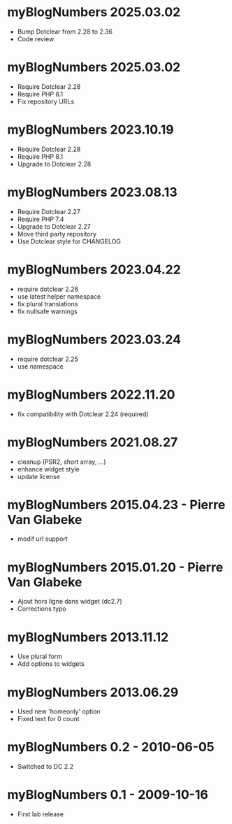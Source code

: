 myBlogNumbers 2025.03.02
===========================================================
* Bump Dotclear from 2.28 to 2.36
* Code review

myBlogNumbers 2025.03.02
===========================================================
* Require Dotclear 2.28
* Require PHP 8.1
* Fix repository URLs

myBlogNumbers 2023.10.19
===========================================================
* Require Dotclear 2.28
* Require PHP 8.1
* Upgrade to Dotclear 2.28

myBlogNumbers 2023.08.13
===========================================================
* Require Dotclear 2.27
* Require PHP 7.4
* Upgrade to Dotclear 2.27
* Move third party repository
* Use Dotclear style for CHANGELOG

myBlogNumbers 2023.04.22
===========================================================
* require dotclear 2.26
* use latest helper namespace
* fix plural translations
* fix nullsafe warnings

myBlogNumbers 2023.03.24
===========================================================
* require dotclear 2.25
* use namespace

myBlogNumbers 2022.11.20
===========================================================
* fix compatibility with Dotclear 2.24 (required)

myBlogNumbers 2021.08.27
===========================================================
* cleanup (PSR2, short array, ...)
* enhance widget style
* update license

myBlogNumbers 2015.04.23 - Pierre Van Glabeke
===========================================================
* modif url support

myBlogNumbers 2015.01.20 - Pierre Van Glabeke
===========================================================
* Ajout hors ligne dans widget (dc2.7)
* Corrections typo

myBlogNumbers 2013.11.12
===========================================================
* Use plural form
* Add options to widgets

myBlogNumbers 2013.06.29
===========================================================
* Used new 'homeonly' option
* Fixed text for 0 count

myBlogNumbers 0.2 - 2010-06-05
===========================================================
* Switched to DC 2.2

myBlogNumbers 0.1 - 2009-10-16
===========================================================
* First lab release